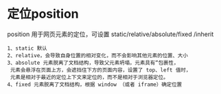 # 定位position
position 用于网页元素的定位，可设置 static/relative/absolute/fixed /inherit  

    1、static 默认  
    2、relative，会导致自身位置的相对变化，而不会影响其他元素的位置、大小
    3、absolute 元素脱离了文档结构，导致父元素坍塌，元素具有“包裹性，  
     元素会悬浮在页面上方，会遮挡住下方的页面内容，设置了 top、left 值时，  
	 元素是相对于最近的定位上下文来定位的，而不是相对于浏览器定位。
	4、fixed 元素脱离了文档结构，根据 window （或者 iframe）确定位置